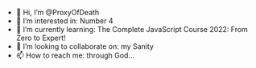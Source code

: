 - 👋 Hi, I’m @ProxyOfDeath
- 👀 I’m interested in: Number 4
- 🌱 I’m currently learning: The Complete JavaScript Course 2022: From Zero to Expert!
- 💞️ I’m looking to collaborate on: my Sanity
- 📫 How to reach me: through God...

<!---
ProxyOfDeath/ProxyOfDeath is a ✨ special ✨ repository because its `README.md` (this file) appears on your GitHub profile.
You can click the Preview link to take a look at your changes.
--->

